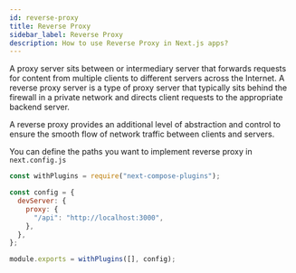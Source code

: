 ```yaml
---
id: reverse-proxy
title: Reverse Proxy
sidebar_label: Reverse Proxy
description: How to use Reverse Proxy in Next.js apps?
---
```


A proxy server sits between or intermediary server that forwards requests for content from multiple clients to different servers across the Internet. A reverse proxy server is a type of proxy server that typically sits behind the firewall in a private network and directs client requests to the appropriate backend server.

A reverse proxy provides an additional level of abstraction and control to ensure the smooth flow of network traffic between clients and servers.

You can define the paths you want to implement reverse proxy in `next.config.js`

```js title="next.config.js"
const withPlugins = require("next-compose-plugins");

const config = {
  devServer: {
    proxy: {
      "/api": "http://localhost:3000",
    },
  },
};

module.exports = withPlugins([], config);
```